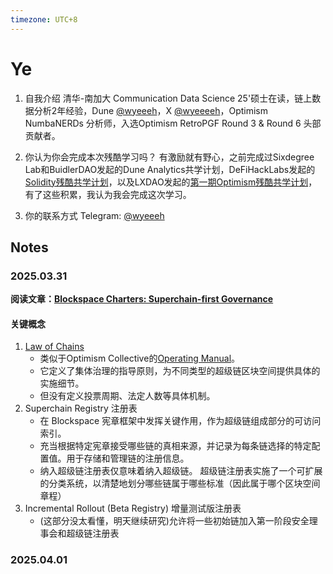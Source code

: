 ```yaml
---
timezone: UTC+8
---
```



# Ye

1. 自我介绍
    清华-南加大 Communication Data Science 25'硕士在读，链上数据分析2年经验，Dune [@wyeeeh](https://dune.com/wyeeeh)，X [@wyeeeeh](https://x.com/wyeeeh)，Optimism NumbaNERDs 分析师，入选Optimism RetroPGF Round 3 & Round 6 头部贡献者。

2. 你认为你会完成本次残酷学习吗？
   有激励就有野心，之前完成过Sixdegree Lab和BuidlerDAO发起的Dune Analytics共学计划，DeFiHackLabs发起的[Solidity残酷共学计划](https://basescan.org/token/0xb05d424943350adfadec4731cd54f12cc45e8c5c?a=0x7935D3A4beC9Dfe119bA2f7a1e977C406687Ac9C)，以及LXDAO发起的[第一期Optimism残酷共学计划](https://github.com/wyeeeh/Optimism)，有了这些积累，我认为我会完成这次学习。

3. 你的联系方式
   Telegram: [@wyeeeh](https://t.me/wyeeeh)


## Notes

<!-- Content_START -->

### 2025.03.31
**阅读文章：[Blockspace Charters: Superchain-first Governance](https://gov.optimism.io/t/season-6-introducing-blockspace-charters-superchain-first-governance/8133)**

#### 关键概念
1. [Law of Chains](https://github.com/ethereum-optimism/OPerating-manual/blob/main/Law%20of%20Chains.md)
   - 类似于Optimism Collective的[Operating Manual](https://github.com/ethereum-optimism/OPerating-manual/blob/main/manual.md)。
   - 它定义了集体治理的指导原则，为不同类型的超级链区块空间提供具体的实施细节。
   - 但没有定义投票周期、法定人数等具体机制。
2. Superchain Registry 注册表
   - 在 Blockspace 宪章框架中发挥关键作用，作为超级链组成部分的可访问索引。
   - 充当根据特定宪章接受哪些链的真相来源，并记录为每条链选择的特定配置值。用于存储和管理链的注册信息。
   - 纳入超级链注册表仅意味着纳入超级链。 超级链注册表实施了一个可扩展的分类系统，以清楚地划分哪些链属于哪些标准（因此属于哪个区块空间章程）
3. Incremental Rollout (Beta Registry) 增量测试版注册表
   -  (这部分没太看懂，明天继续研究)允许将一些初始链加入第一阶段安全理事会和超级链注册表

### 2025.04.01

<!-- Content_END -->
